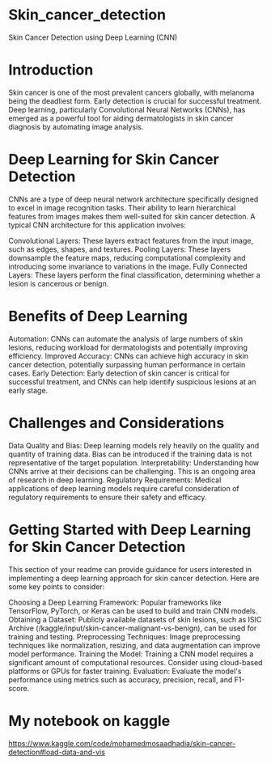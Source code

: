 # Skin_cancer_detection
Skin Cancer Detection using Deep Learning (CNN)

# Introduction

Skin cancer is one of the most prevalent cancers globally, with melanoma being the deadliest form. Early detection is crucial for successful treatment. Deep learning, particularly Convolutional Neural Networks (CNNs), has emerged as a powerful tool for aiding dermatologists in skin cancer diagnosis by automating image analysis.

# Deep Learning for Skin Cancer Detection

CNNs are a type of deep neural network architecture specifically designed to excel in image recognition tasks. Their ability to learn hierarchical features from images makes them well-suited for skin cancer detection. A typical CNN architecture for this application involves:

Convolutional Layers: These layers extract features from the input image, such as edges, shapes, and textures.
Pooling Layers: These layers downsample the feature maps, reducing computational complexity and introducing some invariance to variations in the image.
Fully Connected Layers: These layers perform the final classification, determining whether a lesion is cancerous or benign.

# Benefits of Deep Learning

Automation: CNNs can automate the analysis of large numbers of skin lesions, reducing workload for dermatologists and potentially improving efficiency.
Improved Accuracy: CNNs can achieve high accuracy in skin cancer detection, potentially surpassing human performance in certain cases.
Early Detection: Early detection of skin cancer is critical for successful treatment, and CNNs can help identify suspicious lesions at an early stage.

# Challenges and Considerations

Data Quality and Bias: Deep learning models rely heavily on the quality and quantity of training data. Bias can be introduced if the training data is not representative of the target population.
Interpretability: Understanding how CNNs arrive at their decisions can be challenging. This is an ongoing area of research in deep learning.
Regulatory Requirements: Medical applications of deep learning models require careful consideration of regulatory requirements to ensure their safety and efficacy.

# Getting Started with Deep Learning for Skin Cancer Detection

This section of your readme can provide guidance for users interested in implementing a deep learning approach for skin cancer detection. Here are some key points to consider:

Choosing a Deep Learning Framework: Popular frameworks like TensorFlow, PyTorch, or Keras can be used to build and train CNN models.
Obtaining a Dataset: Publicly available datasets of skin lesions, such as ISIC Archive (/kaggle/input/skin-cancer-malignant-vs-benign), can be used for training and testing.
Preprocessing Techniques: Image preprocessing techniques like normalization, resizing, and data augmentation can improve model performance.
Training the Model: Training a CNN model requires a significant amount of computational resources. Consider using cloud-based platforms or GPUs for faster training.
Evaluation: Evaluate the model's performance using metrics such as accuracy, precision, recall, and F1-score.

# My notebook  on kaggle 
https://www.kaggle.com/code/mohamedmosaadhadia/skin-cancer-detection#load-data-and-vis
